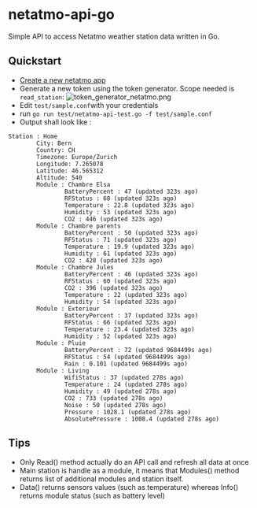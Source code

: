 # netatmo-api-go
Simple API to access Netatmo weather station data written in Go.

## Quickstart

- [Create a new netatmo app](https://dev.netatmo.com/apps/createanapp#form)
- Generate a new token using the token generator. Scope needed is `read_station`: ![token_generator_netatmo.png](token_generator_netatmo.png)
- Edit ```test/sample.conf```with your credentials 
- run ```go run test/netatmo-api-test.go -f test/sample.conf```
- Output shall look like :
```
Station : Home
        City: Bern
        Country: CH
        Timezone: Europe/Zurich
        Longitude: 7.265078
        Latitude: 46.565312
        Altitude: 540               
        Module : Chambre Elsa                              
                BatteryPercent : 47 (updated 323s ago)     
                RFStatus : 68 (updated 323s ago)           
                Temperature : 22.8 (updated 323s ago)      
                Humidity : 53 (updated 323s ago)           
                CO2 : 446 (updated 323s ago)               
        Module : Chambre parents                           
                BatteryPercent : 50 (updated 323s ago)     
                RFStatus : 71 (updated 323s ago)           
                Temperature : 19.9 (updated 323s ago)      
                Humidity : 61 (updated 323s ago)           
                CO2 : 428 (updated 323s ago)               
        Module : Chambre Jules                             
                BatteryPercent : 46 (updated 323s ago)     
                RFStatus : 60 (updated 323s ago)           
                CO2 : 396 (updated 323s ago)               
                Temperature : 22 (updated 323s ago)        
                Humidity : 54 (updated 323s ago)           
        Module : Exterieur   
                BatteryPercent : 37 (updated 323s ago)     
                RFStatus : 66 (updated 323s ago)           
                Temperature : 23.4 (updated 323s ago)      
                Humidity : 52 (updated 323s ago)           
        Module : Pluie       
                BatteryPercent : 72 (updated 9684499s ago)
                RFStatus : 54 (updated 9684499s ago)       
                Rain : 0.101 (updated 9684499s ago)        
        Module : Living      
                WifiStatus : 37 (updated 278s ago)         
                Temperature : 24 (updated 278s ago)        
                Humidity : 49 (updated 278s ago)           
                CO2 : 733 (updated 278s ago)               
                Noise : 50 (updated 278s ago)              
                Pressure : 1028.1 (updated 278s ago)       
                AbsolutePressure : 1008.4 (updated 278s ago)
```

## Tips
- Only Read() method actually do an API call and refresh all data at once
- Main station is handle as a module, it means that Modules() method returns list of additional modules and station itself.
- Data() returns sensors values (such as temperature) whereas Info() returns module status (such as battery level)
